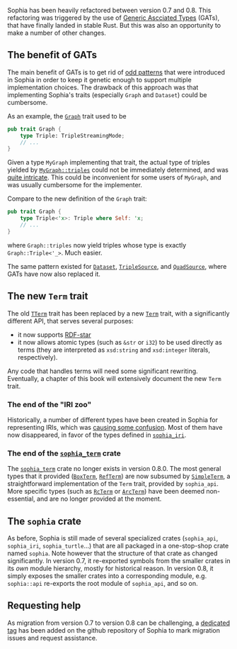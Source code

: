 Sophia has been heavily refactored between version 0.7 and 0.8. This refactoring was triggered by the use of [Generic Ascciated Types](https://blog.rust-lang.org/2022/10/28/gats-stabilization.html) (GATs), that have finally landed in stable Rust. But this was also an opportunity to make a number of other changes.

## The benefit of GATs

The main benefit of GATs is to get rid of [odd patterns](https://docs.rs/sophia/0.7.2/sophia/triple/streaming_mode/index.html) that were introduced in Sophia in order to keep it genetic enough to support multiple implementation choices. The drawback of this approach was that implementing Sophia's traits (especially `Graph` and `Dataset`) could be cumbersome.

As an example, the [`Graph`](https://docs.rs/sophia/0.7.2/sophia/graph/trait.Graph.html) trait used to be
```rust
pub trait Graph {
    type Triple: TripleStreamingMode;
    // ...
}
```

Given a type `MyGraph` implementing that trait, the actual type of triples yielded by [`MyGraph::triples`](https://docs.rs/sophia/0.7.2/sophia/graph/trait.Graph.html#tymethod.triples) could not be immediately determined, and was [quite intricate](https://docs.rs/sophia/latest/sophia/graph/type.GTriple.html). This could be inconvenient for some users of `MyGraph`, and was usually cumbersome for the implementer.

Compare to the new definition of the `Graph` trait:
```rust
pub trait Graph {
    type Triple<'x>: Triple where Self: 'x;
    // ...
}
```
where `Graph::triples` now yield triples whose type is exactly `Graph::Triple<'_>`. Much easier.

The same pattern existed for [`Dataset`](https://docs.rs/sophia/0.7.2/sophia/dataset/trait.Dataset.html),
[`TripleSource`](https://docs.rs/sophia/0.7.2/sophia/triple/stream/trait.TripleSource.html), and
[`QuadSource`](https://docs.rs/sophia/0.7.2/sophia/quad/stream/trait.QuadSource.html),
where GATs have now also replaced it.

## The new `Term` trait

The old [`TTerm`](https://docs.rs/sophia/latest/sophia/term/trait.TTerm.html)
trait has been replaced by a new [`Term`](https://github.com/pchampin/sophia_rs/blob/a925e6177cfdd7e90dafd4b917ae0790c40a0165/api/src/term.rs#L87)
trait, with a significantly different API, that serves several purposes:

- it now supports [RDF-star](https://www.w3.org/2021/12/rdf-star.html)
- it now allows atomic types (such as `&str` or `i32`) to be used directly as terms
  (they are interpreted as `xsd:string` and `xsd:integer` literals, respectively).

Any code that handles terms will need some significant rewriting.
Eventually, a chapter of this book will extensively document the new `Term` trait.

### The end of the "IRI zoo"

Historically, a number of different types have been created in Sophia for representing IRIs,
which was [causing some confusion](https://github.com/pchampin/sophia_rs/discussions/112).
Most of them have now disappeared, in favor of the types defined in [`sophia_iri`](https://docs.rs/sophia_iri/latest/sophia_iri/).

### The end of the [`sophia_term`](https://docs.rs/sophia_term/0.7.2/sophia_term/) crate

The [`sophia_term`](https://docs.rs/sophia_term/0.7.2/sophia_term/)
crate no longer exists in version 0.8.0.
The most general types that it provided ([`BoxTerm`](https://docs.rs/sophia_term/0.7.2/sophia_term/type.BoxTerm.html), [`RefTerm`](https://docs.rs/sophia_term/0.7.2/sophia_term/type.RefTerm.html))
are now subsumed by [`SimpleTerm`](https://github.com/pchampin/sophia_rs/blob/a925e6177cfdd7e90dafd4b917ae0790c40a0165/api/src/term/_simple.rs#L8),
a straightforward implementation of the `Term` trait, provided by `sophia_api`.
More specific types (such as [`RcTerm`](https://docs.rs/sophia_term/0.7.2/sophia_term/type.RcTerm.html) or [`ArcTerm`](https://docs.rs/sophia_term/0.7.2/sophia_term/type.ArcTerm.html))
have been deemed non-essential, and are no longer provided at the moment.

## The `sophia` crate

As before, Sophia is still made of several specialized crates
(`sophia_api`, `sophia_iri`, `sophia_turtle`...)
that are all packaged in a one-stop-shop crate named `sophia`.
Note however that the structure of that crate as changed significantly.
In version 0.7, it re-exported symbols from the smaller crates in its *own* module hierarchy, mostly for historical reason.
In version 0.8, it simply exposes the smaller crates into a corresponding module,
e.g. `sophia::api` re-exports the root module of `sophia_api`, and so on.

## Requesting help

As migration from version 0.7 to version 0.8 can be challenging,
a [dedicated tag](https://github.com/pchampin/sophia_rs/labels/v0.8_migration)
has been added on the github repository of Sophia to mark migration issues and request assistance.
